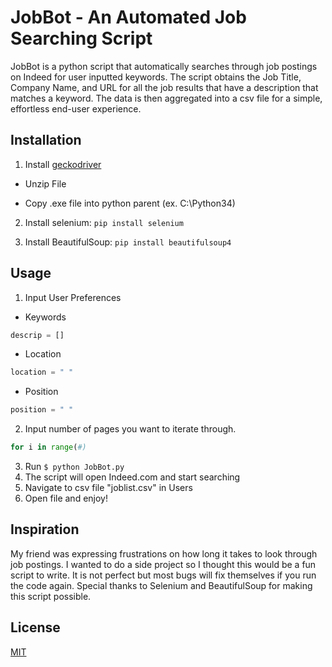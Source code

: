 # JobBot - An Automated Job Searching Script

JobBot is a python script that automatically searches through job postings on Indeed for user inputted keywords. The script obtains the Job Title, Company Name, and URL for all the job results that have a description that matches a keyword. The data is then aggregated into a csv file for a simple, effortless end-user experience.

## Installation

1. Install [geckodriver](https://github.com/mozilla/geckodriver/releaseshttps://github.com/mozilla/geckodriver/releases)
  * Unzip File

  * Copy .exe file into python parent (ex. C:\Python34)

2. Install selenium: ```pip install selenium``` 

3. Install BeautifulSoup: ```pip install beautifulsoup4``` 

## Usage

1. Input User Preferences
  * Keywords 
```python
descrip = []
```
  * Location
```python
location = " "
```
  * Position
```python
position = " "
```
2. Input number of pages you want to iterate through.
```python
for i in range(#)
```
3. Run ```$ python JobBot.py```
4. The script will open Indeed.com and start searching
5. Navigate to csv file "joblist.csv" in Users
6. Open file and enjoy!

## Inspiration
My friend was expressing frustrations on how long it takes to look through job postings. I wanted to do a side project so I thought this would be a fun script to write. It is not perfect but most bugs will fix themselves if you run the code again. Special thanks to Selenium and BeautifulSoup for making this script possible. 

## License
[MIT](https://choosealicense.com/licenses/mit/)
